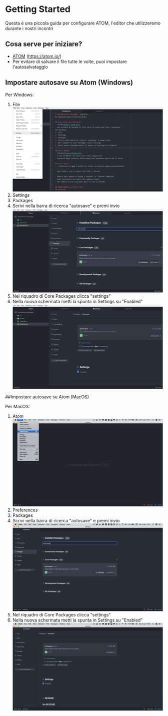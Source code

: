 # Getting Started

Questa è una piccola guida per configurare ATOM, l'editor che utilizzeremo durante i nostri incontri

## Cosa serve per iniziare?
- [ATOM](https://atom.io/) (https://atom.io/)
- Per evitare di salvare il file tutte le volte, puoi impostare l'autosalvataggio


## Impostare autosave su Atom (Windows)
Per Windows:
1. File ![1.File](/Screen/Windows/1_Settings.png)
2. Settings
3. Packages
4. Scrivi nella barra di ricerca "autosave" e premi invio ![2.Packages](/Screen/Windows/2_Packages.png)
5. Nel riquadro di Core Packages clicca "settings"
6. Nella nuova schermata metti la spunta in Settings su "Enabled" ![3.Autosave](/Screen/Windows/3_Autosave.png)

##Impostare autosave su Atom (MacOS)

Per MacOS:
1. Atom ![1.File](/Screen/MacOS/1_Settings.png)
2. Preferences
3. Packages
4. Scrivi nella barra di ricerca "autosave" e premi invio ![2.Packages](/Screen/MacOS/2_Packages.png)
5. Nel riquadro di Core Packages clicca "settings"
6. Nella nuova schermata metti la spunta in Settings su "Enabled" ![3.Autosave](/Screen/MacOS/3_Autosave.png)

